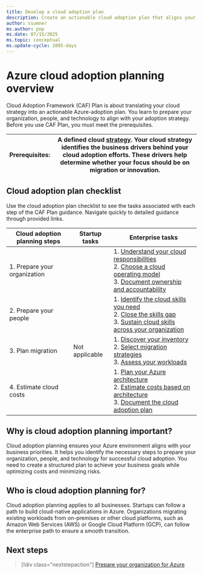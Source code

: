 ```yaml
---
title: Develop a cloud adoption plan
description: Create an actionable cloud adoption plan that aligns your people, processes, and technology with your cloud strategy to ensure successful Azure adoption.
author: ssumner
ms.author: pnp
ms.date: 07/15/2025
ms.topic: conceptual
ms.update-cycle: 1095-days
---
```


# Azure cloud adoption planning overview

Cloud Adoption Framework (CAF) Plan is about translating your cloud strategy into an actionable Azure-adoption plan. You learn to prepare your organization, people, and technology to align with your adoption strategy. Before you use CAF Plan, you must meet the prerequisites.

| **Prerequisites:** | A defined cloud [strategy](../strategy/index.md). Your cloud strategy identifies the business drivers behind your cloud adoption efforts. These drivers help determine whether your focus should be on migration or innovation. |
| --- | --- |

## Cloud adoption plan checklist

Use the cloud adoption plan checklist to see the tasks associated with each step of the CAF Plan guidance. Navigate quickly to detailed guidance through provided links.

| Cloud adoption planning steps | Startup tasks | Enterprise tasks |
| --- | --- | --- |
| 1. Prepare your organization | | 1. [Understand your cloud responsibilities](./prepare-organization-for-cloud.md#understand-your-cloud-responsibilities) <br> 2.  [Choose a cloud operating model](./prepare-organization-for-cloud.md#choose-a-cloud-operating-model) <br> 3. [Document ownership and accountability](./prepare-organization-for-cloud.md#document-ownership-and-accountability) |
| 2. Prepare your people | | 1. [Identify the cloud skills you need](./prepare-people-for-cloud.md#identify-the-cloud-skills-you-need) <br> 2. [Close the skills gap](./prepare-people-for-cloud.md#close-the-skills-gap) <br> 3. [Sustain cloud skills across your organization](./prepare-people-for-cloud.md#sustain-cloud-skills-across-your-organization) |
| 3. Plan migration | Not applicable | 1. [Discover your inventory](./discover-existing-workload-inventory.md) <br> 2. [Select migration strategies](./select-cloud-migration-strategy.md) <br> 3. [Assess your workloads](./assess-workloads-for-cloud-migration.md) |
| 4. Estimate cloud costs | | 1. [Plan your Azure architecture](./estimate-total-cost-of-ownership.md#plan-your-azure-architecture) <br> 2. [Estimate costs based on architecture](./estimate-total-cost-of-ownership.md#estimate-costs-based-on-architecture) <br> 3. [Document the cloud adoption plan](./estimate-total-cost-of-ownership.md#document-the-cloud-adoption-plan) |

## Why is cloud adoption planning important?

Cloud adoption planning ensures your Azure environment aligns with your business priorities. It helps you identify the necessary steps to prepare your organization, people, and technology for successful cloud adoption. You need to create a structured plan to achieve your business goals while optimizing costs and minimizing risks.

## Who is cloud adoption planning for?

Cloud adoption planning applies to all businesses. Startups can follow a path to build cloud-native applications in Azure. Organizations migrating existing workloads from on-premises or other cloud platforms, such as Amazon Web Services (AWS) or Google Cloud Platform (GCP), can follow the enterprise path to ensure a smooth transition.

## Next steps

> [!div class="nextstepaction"]
> [Prepare your organization for Azure](./prepare-organization-for-cloud.md)
